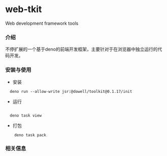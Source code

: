 # web-tkit
Web development framework tools

### 介绍

不停扩展的一个基于deno的前端开发框架，主要针对于在浏览器中独立运行的代码开发。


### 安装与使用

* 安装

```
  deno run --allow-write jsr:@dowell/toolkit@0.1.17/init
```

* 运行

```
  
  deno task view

```

* 打包

```
    deno task pack
```


### 相关信息



